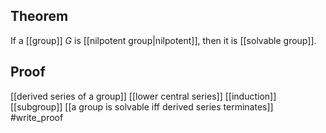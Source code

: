 ## Theorem
If a [[group]] $G$ is [[nilpotent group|nilpotent]], then it is [[solvable group]].
## Proof
[[derived series of a group]] [[lower central series]] [[induction]] [[subgroup]] [[a group is solvable iff derived series terminates]] #write_proof 